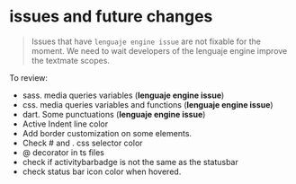 # issues and future changes

> Issues that have `lenguaje engine issue` are not fixable for the moment. 
> We need to wait developers of the lenguaje engine improve the textmate scopes.

To review:
- sass. media queries variables (**lenguaje engine issue**)
- css. media queries variables and functions (**lenguaje engine issue**)
- dart. Some punctuations (**lenguaje engine issue**)
- Active Indent line color
- Add border customization on some elements.
- Check # and . css selector color
- @ decorator in ts files
- check if activitybarbadge is not the same as the statusbar
- check status bar icon color when hovered.
